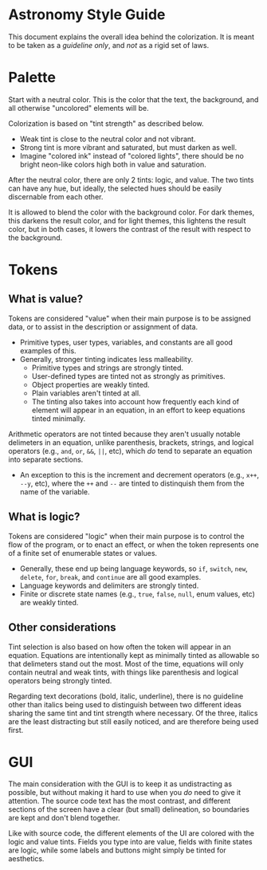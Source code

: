 # Astronomy Style Guide
This document explains the overall idea behind the colorization. It is meant to
be taken as a *guideline only*, and *not* as a rigid set of laws.

# Palette
Start with a neutral color. This is the color that the text, the background, and
all otherwise "uncolored" elements will be.

Colorization is based on "tint strength" as described below.
- Weak tint is close to the neutral color and not vibrant.
- Strong tint is more vibrant and saturated, but must darken as well.
- Imagine "colored ink" instead of "colored lights", there should be no bright
  neon-like colors high both in value and saturation.

After the neutral color, there are only 2 tints: logic, and value. The two tints
can have any hue, but ideally, the selected hues should be easily discernable
from each other.

It is allowed to blend the color with the background color. For dark themes,
this darkens the result color, and for light themes, this lightens the result
color, but in both cases, it lowers the contrast of the result with respect to
the background.

# Tokens
## What is value?
Tokens are considered "value" when their main purpose is to be assigned
data, or to assist in the description or assignment of data.
- Primitive types, user types, variables, and constants are all good examples
of this.
- Generally, stronger tinting indicates less malleability.
  - Primitive types and strings are strongly tinted.
  - User-defined types are tinted not as strongly as primitives.
  - Object properties are weakly tinted.
  - Plain variables aren't tinted at all.
  - The tinting also takes into account how frequently each kind of element
  will appear in an equation, in an effort to keep equations tinted minimally.

Arithmetic operators are not tinted because they aren't usually notable
delimeters in an equation, unlike parenthesis, brackets, strings, and logical
operators (e.g., `and`, `or`, `&&`, `||`, etc), which *do* tend to separate
an equation into separate sections.
- An exception to this is the increment and decrement operators (e.g.,
`x++`, `--y`, etc), where the `++` and `--` are tinted to distinquish them from
the name of the variable.

## What is logic?
Tokens are considered "logic" when their main purpose is to control the flow
of the program, or to enact an effect, or when the token represents one of a
finite set of enumerable states or values.
- Generally, these end up being language keywords, so `if`, `switch`, `new`, `delete`, `for`, `break`, and `continue` are all good examples.
- Language keywords and delimiters are strongly tinted.
- Finite or discrete state names (e.g., `true`, `false`, `null`, enum values,
etc) are weakly tinted.

## Other considerations
Tint selection is also based on how often the token will appear in an equation.
Equations are intentionally kept as minimally tinted as allowable so that
delimeters stand out the most. Most of the time, equations will only contain
neutral and weak tints, with things like parenthesis and logical operators being
strongly tinted.

Regarding text decorations (bold, italic, underline), there is no guideline
other than italics being used to distinguish between two different ideas sharing
the same tint and tint strength where necessary. Of the three, italics are the
least distracting but still easily noticed, and are therefore being used first.

# GUI
The main consideration with the GUI is to keep it as undistracting as possible,
but without making it hard to use when you *do* need to give it attention. The
source code text has the most contrast, and different sections of the screen
have a clear (but small) delineation, so boundaries are kept and don't blend
together.

Like with source code, the different elements of the UI are colored with the
logic and value tints. Fields you type into are value, fields with finite states
are logic, while some labels and buttons might simply be tinted for aesthetics.
